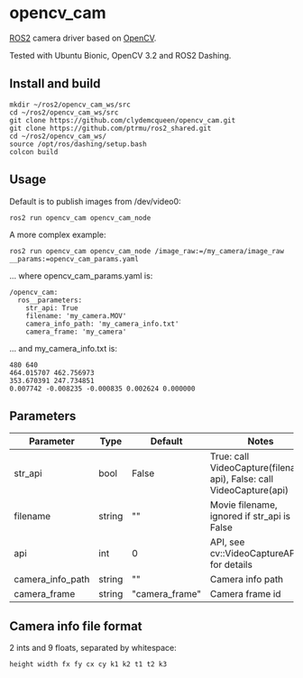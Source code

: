 # opencv_cam

[ROS2](https://index.ros.org/doc/ros2/) camera driver based on [OpenCV](https://opencv.org/).

Tested with Ubuntu Bionic, OpenCV 3.2 and ROS2 Dashing.

## Install and build

~~~
mkdir ~/ros2/opencv_cam_ws/src
cd ~/ros2/opencv_cam_ws/src
git clone https://github.com/clydemcqueen/opencv_cam.git
git clone https://github.com/ptrmu/ros2_shared.git
cd ~/ros2/opencv_cam_ws/
source /opt/ros/dashing/setup.bash
colcon build
~~~

## Usage

Default is to publish images from /dev/video0:
~~~
ros2 run opencv_cam opencv_cam_node
~~~

A more complex example:
~~~
ros2 run opencv_cam opencv_cam_node /image_raw:=/my_camera/image_raw __params:=opencv_cam_params.yaml
~~~
... where opencv_cam_params.yaml is:
~~~
/opencv_cam:
  ros__parameters:
    str_api: True
    filename: 'my_camera.MOV'
    camera_info_path: 'my_camera_info.txt'
    camera_frame: 'my_camera'
~~~
... and my_camera_info.txt is:
~~~
480 640
464.015707 462.756973
353.670391 247.734851
0.007742 -0.008235 -0.000835 0.002624 0.000000
~~~

## Parameters

| Parameter | Type | Default | Notes |
|---|---|---|---|
| str_api | bool | False | True: call VideoCapture(filename, api), False: call VideoCapture(api) |
| filename | string | "" | Movie filename, ignored if str_api is False |
| api | int | 0 | API, see cv::VideoCaptureAPIs for details |
| camera_info_path | string | "" | Camera info path |
| camera_frame | string | "camera_frame" | Camera frame id |

## Camera info file format

2 ints and 9 floats, separated by whitespace:
~~~
height width fx fy cx cy k1 k2 t1 t2 k3
~~~